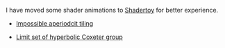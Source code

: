 I have moved some shader animations to [Shadertoy](www.shadertoy.com) for better experience.

+ [Impossible aperiodcit tiling](https://www.shadertoy.com/view/wsKBW1)

+ [Limit set of hyperbolic Coxeter group](https://www.shadertoy.com/view/WdGBz3)
